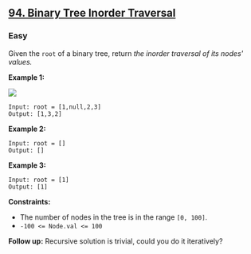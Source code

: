 ## [94. Binary Tree Inorder Traversal](https://leetcode.com/problems/binary-tree-inorder-traversal/)

### Easy

Given the `root` of a binary tree, return _the inorder traversal of its nodes' values._

**Example 1:**

<img src="https://assets.leetcode.com/uploads/2020/09/15/inorder_1.jpg">

```
Input: root = [1,null,2,3]
Output: [1,3,2]
```

**Example 2:**

```
Input: root = []
Output: []
```

**Example 3:**

```
Input: root = [1]
Output: [1]
```

**Constraints:**

- The number of nodes in the tree is in the range `[0, 100]`.
- `-100 <= Node.val <= 100`

**Follow up:** Recursive solution is trivial, could you do it iteratively?